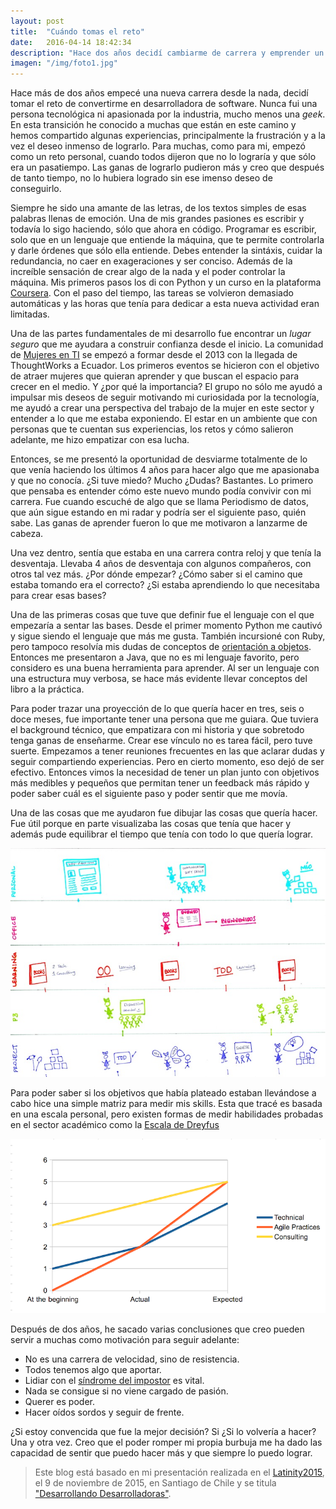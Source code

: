 ```yaml
---
layout: post
title:  "Cuándo tomas el reto"
date:   2016-04-14 18:42:34
description: "Hace dos años decidí cambiarme de carrera y emprender un nuevo trayecto profesional. Esta es mi experiencia, cómo lo hice y cuáles fueron los aprendizajes."
imagen: "/img/foto1.jpg"
---
```


Hace más de dos años empecé una nueva carrera desde la nada, decidí tomar el reto de convertirme en desarrolladora de software. Nunca fui una persona tecnológica ni apasionada por la industria, mucho menos una *geek*. En esta transición he conocido a muchas que están en este camino y hemos compartido algunas experiencias, principalmente la frustración y a la vez el deseo inmenso de lograrlo. Para muchas, como para mi, empezó como un reto personal, cuando todos dijeron que no lo lograría y que sólo era un pasatiempo. Las ganas de lograrlo pudieron más y creo que después de tanto tiempo, no lo hubiera logrado sin ese imenso deseo de conseguirlo.

Siempre he sido una amante de las letras, de los textos simples de esas palabras llenas de emoción. Una de mis grandes pasiones es escribir y todavía lo sigo haciendo, sólo que ahora en código. Programar es escribir, solo que en un lenguaje que entiende la máquina, que te permite controlarla y darle órdenes que sólo ella entiende. Debes entender la sintáxis, cuidar la redundancia, no caer en exageraciones y ser conciso. Además de la increíble sensación de crear algo de la nada y el poder controlar la máquina. Mis primeros pasos los di con Python y un curso en la plataforma [Coursera](https://www.coursera.org/). Con el paso del tiempo, las tareas se volvieron demasiado automáticas y las horas que tenía para dedicar a esta nueva actividad eran limitadas.

Una de las partes fundamentales de mi desarrollo fue encontrar un *lugar seguro* que me ayudara a construir confianza desde el inicio. La comunidad de [Mujeres en TI](http://mujeresentecnologia.ec/) se empezó a formar desde el 2013 con la llegada de ThoughtWorks a Ecuador. Los primeros eventos se hicieron con el objetivo de atraer mujeres que quieran aprender y que buscan el espacio para crecer en el medio. Y ¿por qué la importancia? El grupo no sólo me ayudó a impulsar mis deseos de seguir motivando mi curiosidada por la tecnología, me ayudó a crear una perspectiva del trabajo de la mujer en este sector y entender a lo que me estaba exponiendo. El estar en un ambiente que con personas que te cuentan sus experiencias, los retos y cómo salieron adelante, me hizo empatizar con esa lucha.

Entonces, se me presentó la oportunidad de desviarme totalmente de lo que venía haciendo los últimos 4 años para hacer algo que me apasionaba y que no conocía. ¿Si tuve miedo? Mucho ¿Dudas? Bastantes. Lo primero que pensaba es entender cómo este nuevo mundo podía convivir con mi carrera. Fue cuando escuché de algo que se llama Periodismo de datos, que aún sigue estando en mi radar y podría ser el siguiente paso, quién sabe. Las ganas de aprender fueron lo que me motivaron a lanzarme de cabeza.

Una vez dentro, sentía que estaba en una carrera contra reloj y que tenía la desventaja. Llevaba 4 años de desventaja con algunos compañeros, con otros tal vez más. ¿Por dónde empezar? ¿Cómo saber si el camino que estaba tomando era el correcto? ¿Si estaba aprendiendo lo que necesitaba para crear esas bases?

Una de las primeras cosas que tuve que definir fue el lenguaje con el que empezaría a sentar las bases. Desde el primer momento Python me cautivó y sigue siendo el lenguaje que más me gusta. También incursioné con Ruby, pero tampoco resolvía mis dudas de conceptos de [orientación a objetos](https://es.wikipedia.org/wiki/Programaci%C3%B3n_orientada_a_objetos). Entonces me presentaron a Java, que no es mi lenguaje favorito, pero considero es una buena herramienta para aprender. Al ser un lenguaje con una estructura muy verbosa, se hace más evidente llevar conceptos del libro a la práctica. 

Para poder trazar una proyección de lo que quería hacer en tres, seis o doce meses, fue importante tener una persona que me guiara. Que tuviera el background técnico, que empatizara con mi historia y que sobretodo tenga ganas de enseñarme. Crear ese vínculo no es tarea fácil, pero tuve suerte. Empezamos a tener reuniones frecuentes en las que aclarar dudas y seguir compartiendo experiencias. Pero en cierto momento, eso dejó de ser efectivo. Entonces vimos la necesidad de tener un plan junto con objetivos más medibles y pequeños que permitan tener un feedback más rápido y poder saber cuál es el siguiente paso y poder sentir que me movía.

Una de las cosas que me ayudaron fue dibujar las cosas que quería hacer. Fue útil porque en parte visualizaba las cosas que tenía que hacer y además pude equilibrar el tiempo que tenía con todo lo que quería lograr. 

![Plan anual](/img/4.jpg "Imagen1")

Para poder saber si los objetivos que había plateado estaban llevándose a cabo hice una simple matriz para medir mis skills. Esta que tracé es basada en una escala personal, pero existen formas de medir habilidades probadas en el sector académico como la [Escala de Dreyfus](https://en.wikipedia.org/wiki/Dreyfus_model_of_skill_acquisition)

![Escala de Dreyfus](/img/5.png "Imagen2")

Después de dos años, he sacado varias conclusiones que creo pueden servir a muchas como motivación para seguir adelante:

- No es una carrera de velocidad, sino de resistencia.
- Todos tenemos algo que aportar.
- Lidiar con el [síndrome del impostor](https://es.wikipedia.org/wiki/S%C3%ADndrome_del_impostor) es vital.
- Nada se consigue si no viene cargado de pasión.
- Querer es poder.
- Hacer oídos sordos y seguir de frente.

¿Si estoy convencida que fue la mejor decisión? Si ¿Si lo volvería a hacer? Una y otra vez. Creo que el poder romper mi propia burbuja me ha dado las capacidad de sentir que puedo hacer más y que siempre lo puedo lograr.

> Este blog está basado en mi presentación realizada en el [Latinity2015](http://www.latinity.info/), el 9 de noviembre de 2015, en Santiago de Chile y se titula ["Desarrollando Desarrolladoras"](http://www.slideshare.net/ThoughtWorks/desarrollando-desarrolladoras).
